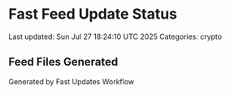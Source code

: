 # Fast Feed Update Status
Last updated: Sun Jul 27 18:24:10 UTC 2025
Categories: crypto

## Feed Files Generated

Generated by Fast Updates Workflow
